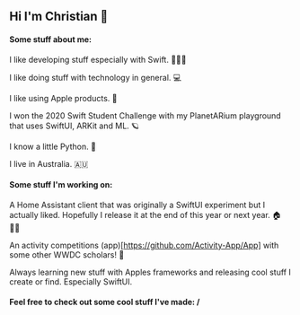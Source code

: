 ## Hi I'm Christian 👋

#### Some stuff about me:

I like developing stuff especially with Swift. 👨🏻‍💻

I like doing stuff with technology in general. 💻

I like using Apple products. 

I won the 2020 Swift Student Challenge with my PlanetARium playground that uses SwiftUI, ARKit and ML. 🪐

I know a little Python. 🐍

I live in Australia. 🇦🇺

#### Some stuff I'm working on:

A Home Assistant client that was originally a SwiftUI experiment but I actually liked. Hopefully I release it at the end of this year or next year. 🏠 🤷‍♂️

An activity competitions (app)[https://github.com/Activity-App/App] with some other WWDC scholars! 🏃

Always learning new stuff with Apples frameworks and releasing cool stuff I create or find. Especially SwiftUI.

#### Feel free to check out some cool stuff I've made: \/



<!--
**Priva28/Priva28** is a ✨ _special_ ✨ repository because its `README.md` (this file) appears on your GitHub profile.

Here are some ideas to get you started:

- 🔭 I’m currently working on ...
- 🌱 I’m currently learning ...
- 👯 I’m looking to collaborate on ...
- 🤔 I’m looking for help with ...
- 💬 Ask me about ...
- 📫 How to reach me: ...
- 😄 Pronouns: ...
- ⚡ Fun fact: ...
-->
